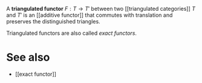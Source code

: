 A **triangulated functor** $F : T \to T'$ between two [[triangulated categories]] $T$ and $T'$ is an [[additive functor]] that commutes with translation and preserves the distinguished triangles.

Triangulated functors are also called _exact functors_.

# See also

* [[exact functor]]
